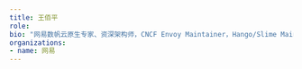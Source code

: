 ```yaml
---
title: 王佰平
role: 
bio: "网易数帆云原生专家、资深架构师，CNCF Envoy Maintainer，Hango/Slime Maintainer ，轻舟 API 网关与轻舟服务网格数据面负责人，通晓网关、负载均衡、服务网格等分布式技术原理，熟悉 Envoy 和 Istio，对于 API 网关、服务网格落地具有丰富的经验。"
organizations:
- name: 网易
---
```


